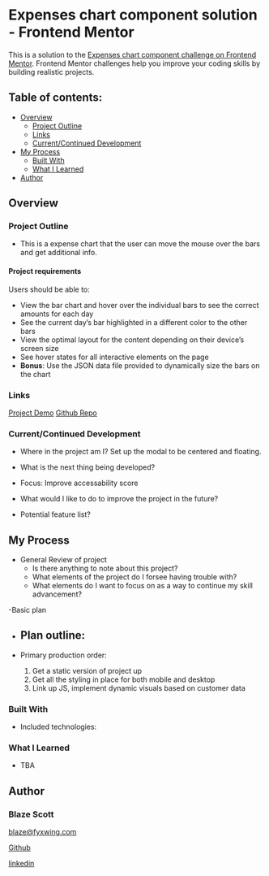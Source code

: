# Expenses chart component solution - Frontend Mentor 

This is a solution to the [Expenses chart component challenge on Frontend Mentor](https://www.frontendmentor.io/challenges/expenses-chart-component-e7yJBUdjwt). Frontend Mentor challenges help you improve your coding skills by building realistic projects. 

## Table of contents:

- [Overview](#overview) 
  - [Project Outline](#project-outline)
  - [Links](#links)
  - [Current/Continued Development](#current/continued-development)
- [My Process](#my-process)
  - [Built With](#built-with)
  - [What I Learned](#what-i-learned)
- [Author](#author)


## Overview


### Project Outline

- This is a expense chart that the user can move the mouse over the bars and get additional info.

#### Project requirements

Users should be able to:

- View the bar chart and hover over the individual bars to see the correct amounts for each day
- See the current day’s bar highlighted in a different color to the other bars
- View the optimal layout for the content depending on their device’s screen size
- See hover states for all interactive elements on the page
- **Bonus**: Use the JSON data file provided to dynamically size the bars on the chart

### Links

[Project Demo](Demo.Url)
[Github Repo](github.repo)

### Current/Continued Development

- Where in the project am I? 
  Set up the modal to be centered and floating.

- What is the next thing being developed?

- Focus:
  Improve accessability score

- What would I like to do to improve the project in the future?
- Potential feature list?


## My Process

- General Review of project
  - Is there anything to note about this project?
  - What elements of the project do I forsee having trouble with?
  - What elements do I want to focus on as a way to continue my skill advancement?
  

-Basic plan
  - Plan outline:
    - 

  - Primary production order:
    1. Get a static version of project up
    2. Get all the styling in place for both mobile and desktop
    3. Link up JS, implement dynamic visuals based on customer data

### Built With

- Included technologies:


### What I Learned

- TBA


## Author

### Blaze Scott

<blaze@fyxwing.com>

[Github](https://github.com/ablueblaze)

[linkedin](https://www.linkedin.com/in/blaze-scott-3672b891/)